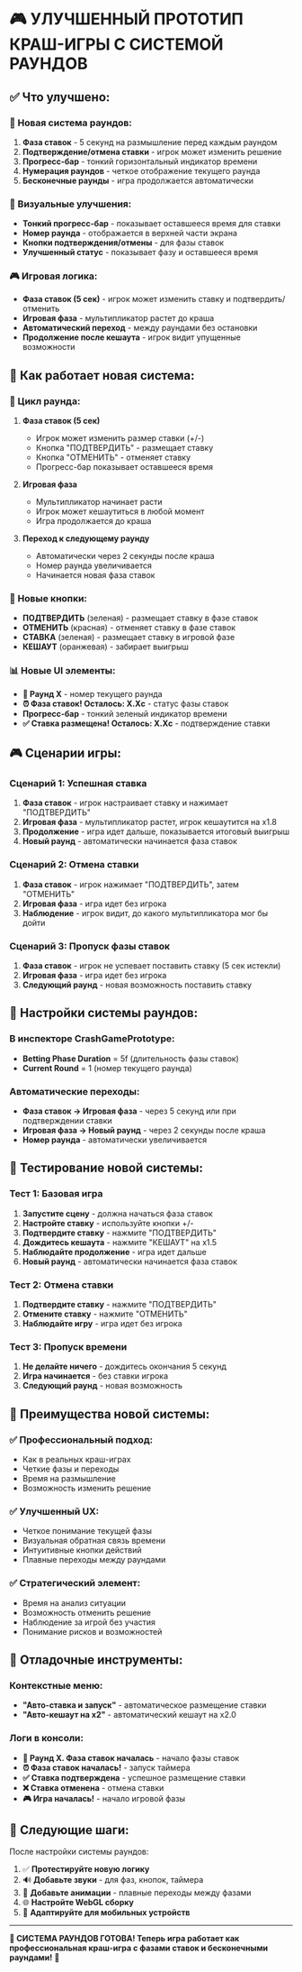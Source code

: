 # 🎮 УЛУЧШЕННЫЙ ПРОТОТИП КРАШ-ИГРЫ С СИСТЕМОЙ РАУНДОВ

## ✅ Что улучшено:

### 🎯 Новая система раундов:
1. **Фаза ставок** - 5 секунд на размышление перед каждым раундом
2. **Подтверждение/отмена ставки** - игрок может изменить решение
3. **Прогресс-бар** - тонкий горизонтальный индикатор времени
4. **Нумерация раундов** - четкое отображение текущего раунда
5. **Бесконечные раунды** - игра продолжается автоматически

### 🎨 Визуальные улучшения:
- **Тонкий прогресс-бар** - показывает оставшееся время для ставки
- **Номер раунда** - отображается в верхней части экрана
- **Кнопки подтверждения/отмены** - для фазы ставок
- **Улучшенный статус** - показывает фазу и оставшееся время

### 🎮 Игровая логика:
- **Фаза ставок (5 сек)** - игрок может изменить ставку и подтвердить/отменить
- **Игровая фаза** - мультипликатор растет до краша
- **Автоматический переход** - между раундами без остановки
- **Продолжение после кешаута** - игрок видит упущенные возможности

## 🚀 Как работает новая система:

### 🔄 Цикл раунда:
1. **Фаза ставок (5 сек)**
   - Игрок может изменить размер ставки (+/-)
   - Кнопка "ПОДТВЕРДИТЬ" - размещает ставку
   - Кнопка "ОТМЕНИТЬ" - отменяет ставку
   - Прогресс-бар показывает оставшееся время

2. **Игровая фаза**
   - Мультипликатор начинает расти
   - Игрок может кешаутиться в любой момент
   - Игра продолжается до краша

3. **Переход к следующему раунду**
   - Автоматически через 2 секунды после краша
   - Номер раунда увеличивается
   - Начинается новая фаза ставок

### 🎯 Новые кнопки:
- **ПОДТВЕРДИТЬ** (зеленая) - размещает ставку в фазе ставок
- **ОТМЕНИТЬ** (красная) - отменяет ставку в фазе ставок
- **СТАВКА** (зеленая) - размещает ставку в игровой фазе
- **КЕШАУТ** (оранжевая) - забирает выигрыш

### 📊 Новые UI элементы:
- **🎯 Раунд X** - номер текущего раунда
- **⏰ Фаза ставок! Осталось: X.Xс** - статус фазы ставок
- **Прогресс-бар** - тонкий зеленый индикатор времени
- **✅ Ставка размещена! Осталось: X.Xс** - подтверждение ставки

## 🎮 Сценарии игры:

### Сценарий 1: Успешная ставка
1. **Фаза ставок** - игрок настраивает ставку и нажимает "ПОДТВЕРДИТЬ"
2. **Игровая фаза** - мультипликатор растет, игрок кешаутится на x1.8
3. **Продолжение** - игра идет дальше, показывается итоговый выигрыш
4. **Новый раунд** - автоматически начинается фаза ставок

### Сценарий 2: Отмена ставки
1. **Фаза ставок** - игрок нажимает "ПОДТВЕРДИТЬ", затем "ОТМЕНИТЬ"
2. **Игровая фаза** - игра идет без игрока
3. **Наблюдение** - игрок видит, до какого мультипликатора мог бы дойти

### Сценарий 3: Пропуск фазы ставок
1. **Фаза ставок** - игрок не успевает поставить ставку (5 сек истекли)
2. **Игровая фаза** - игра идет без игрока
3. **Следующий раунд** - новая возможность поставить ставку

## 🎨 Настройки системы раундов:

### В инспекторе CrashGamePrototype:
- **Betting Phase Duration** = 5f (длительность фазы ставок)
- **Current Round** = 1 (номер текущего раунда)

### Автоматические переходы:
- **Фаза ставок → Игровая фаза** - через 5 секунд или при подтверждении ставки
- **Игровая фаза → Новый раунд** - через 2 секунды после краша
- **Номер раунда** - автоматически увеличивается

## 🧪 Тестирование новой системы:

### Тест 1: Базовая игра
1. **Запустите сцену** - должна начаться фаза ставок
2. **Настройте ставку** - используйте кнопки +/-
3. **Подтвердите ставку** - нажмите "ПОДТВЕРДИТЬ"
4. **Дождитесь кешаута** - нажмите "КЕШАУТ" на x1.5
5. **Наблюдайте продолжение** - игра идет дальше
6. **Новый раунд** - автоматически начинается фаза ставок

### Тест 2: Отмена ставки
1. **Подтвердите ставку** - нажмите "ПОДТВЕРДИТЬ"
2. **Отмените ставку** - нажмите "ОТМЕНИТЬ"
3. **Наблюдайте игру** - игра идет без игрока

### Тест 3: Пропуск времени
1. **Не делайте ничего** - дождитесь окончания 5 секунд
2. **Игра начинается** - без ставки игрока
3. **Следующий раунд** - новая возможность

## 🎯 Преимущества новой системы:

### ✅ Профессиональный подход:
- Как в реальных краш-играх
- Четкие фазы и переходы
- Время на размышление
- Возможность изменить решение

### ✅ Улучшенный UX:
- Четкое понимание текущей фазы
- Визуальная обратная связь времени
- Интуитивные кнопки действий
- Плавные переходы между раундами

### ✅ Стратегический элемент:
- Время на анализ ситуации
- Возможность отменить решение
- Наблюдение за игрой без участия
- Понимание рисков и возможностей

## 🔧 Отладочные инструменты:

### Контекстные меню:
- **"Авто-ставка и запуск"** - автоматическое размещение ставки
- **"Авто-кешаут на x2"** - автоматический кешаут на x2.0

### Логи в консоли:
- **🔄 Раунд X. Фаза ставок началась** - начало фазы ставок
- **⏰ Фаза ставок началась!** - запуск таймера
- **✅ Ставка подтверждена** - успешное размещение ставки
- **❌ Ставка отменена** - отмена ставки
- **🎮 Игра началась!** - начало игровой фазы

## 🎨 Следующие шаги:

После настройки системы раундов:
1. ✅ **Протестируйте новую логику**
2. 🔊 **Добавьте звуки** - для фаз, кнопок, таймера
3. 🎨 **Добавьте анимации** - плавные переходы между фазами
4. 🌐 **Настройте WebGL сборку**
5. 📱 **Адаптируйте для мобильных устройств**

---

**🎉 СИСТЕМА РАУНДОВ ГОТОВА! Теперь игра работает как профессиональная краш-игра с фазами ставок и бесконечными раундами!** 🚀 